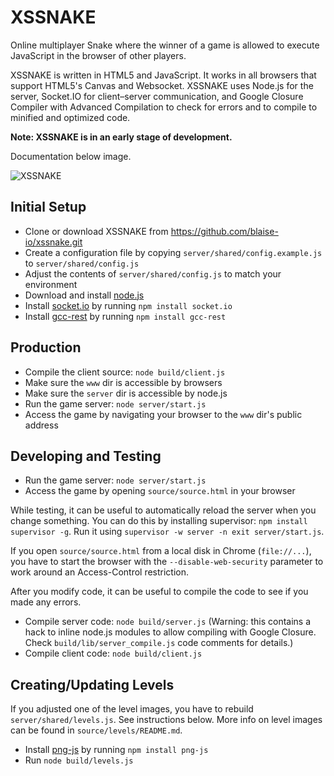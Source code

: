 # XSSNAKE

Online multiplayer Snake where the winner of a game is allowed to execute
JavaScript in the browser of other players.

XSSNAKE is written in HTML5 and JavaScript. It works in all browsers that
support HTML5's Canvas and Websocket. XSSNAKE uses Node.js for the server,
Socket.IO for client–server communication, and Google Closure Compiler with
Advanced Compilation to check for errors and to compile to minified and
optimized code.

**Note: XSSNAKE is in an early stage of development.**

Documentation below image.

![XSSNAKE](http://i.imgur.com/scMK2.png)

## Initial Setup

 * Clone or download XSSNAKE from https://github.com/blaise-io/xssnake.git
 * Create a configuration file by copying `server/shared/config.example.js` to
   `server/shared/config.js`
 * Adjust the contents of `server/shared/config.js` to match your environment
 * Download and install [node.js](http://nodejs.org/)
 * Install [socket.io](https://npmjs.org/package/socket.io) by running
   `npm install socket.io`
 * Install [gcc-rest](https://github.com/blaise-io/gcc-rest) by running
   `npm install gcc-rest`

## Production

 * Compile the client source: `node build/client.js`
 * Make sure the `www` dir is accessible by browsers
 * Make sure the `server` dir is accessible by node.js
 * Run the game server: `node server/start.js`
 * Access the game by navigating your browser to the `www` dir's public address

## Developing and Testing

 * Run the game server: `node server/start.js`
 * Access the game by opening `source/source.html` in your browser

While testing, it can be useful to automatically reload the server when you
change something. You can do this by installing supervisor: `npm install
supervisor -g`. Run it using `supervisor -w server -n exit server/start.js`.

If you open `source/source.html` from a local disk in Chrome (`file://...`), you
have to start the browser with the `--disable-web-security` parameter to
work around an Access-Control restriction.

After you modify code, it can be useful to compile the code to see if you
made any errors.

 * Compile server code: `node build/server.js` (Warning: this contains a
   hack to inline node.js modules to allow compiling with Google Closure.
   Check `build/lib/server_compile.js` code comments for details.)
 * Compile client code: `node build/client.js`

## Creating/Updating Levels

If you adjusted one of the level images, you have to rebuild
`server/shared/levels.js`. See instructions below. More info on level images
can be found in `source/levels/README.md`.

 * Install [png-js](https://npmjs.org/package/png-js) by running
   `npm install png-js`
 * Run `node build/levels.js`
